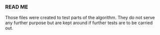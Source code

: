 ### READ ME
Those files were created to test parts of the algorithm. They do not serve any further purpose but are kept around if further tests are to be carried out.